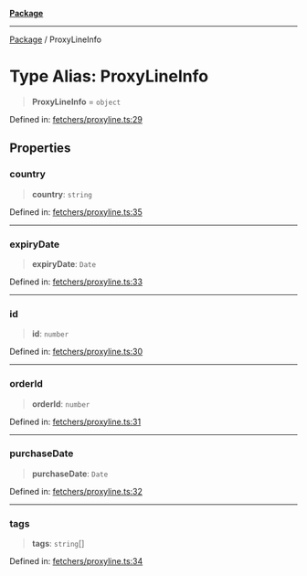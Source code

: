 [**Package**](../README.md)

***

[Package](../globals.md) / ProxyLineInfo

# Type Alias: ProxyLineInfo

> **ProxyLineInfo** = `object`

Defined in: [fetchers/proxyline.ts:29](https://github.com/AlexXanderGrib/proxy-master/blob/d9889b922817ac03c7a235b832a590a4ef34fb55/src/fetchers/proxyline.ts#L29)

## Properties

### country

> **country**: `string`

Defined in: [fetchers/proxyline.ts:35](https://github.com/AlexXanderGrib/proxy-master/blob/d9889b922817ac03c7a235b832a590a4ef34fb55/src/fetchers/proxyline.ts#L35)

***

### expiryDate

> **expiryDate**: `Date`

Defined in: [fetchers/proxyline.ts:33](https://github.com/AlexXanderGrib/proxy-master/blob/d9889b922817ac03c7a235b832a590a4ef34fb55/src/fetchers/proxyline.ts#L33)

***

### id

> **id**: `number`

Defined in: [fetchers/proxyline.ts:30](https://github.com/AlexXanderGrib/proxy-master/blob/d9889b922817ac03c7a235b832a590a4ef34fb55/src/fetchers/proxyline.ts#L30)

***

### orderId

> **orderId**: `number`

Defined in: [fetchers/proxyline.ts:31](https://github.com/AlexXanderGrib/proxy-master/blob/d9889b922817ac03c7a235b832a590a4ef34fb55/src/fetchers/proxyline.ts#L31)

***

### purchaseDate

> **purchaseDate**: `Date`

Defined in: [fetchers/proxyline.ts:32](https://github.com/AlexXanderGrib/proxy-master/blob/d9889b922817ac03c7a235b832a590a4ef34fb55/src/fetchers/proxyline.ts#L32)

***

### tags

> **tags**: `string`[]

Defined in: [fetchers/proxyline.ts:34](https://github.com/AlexXanderGrib/proxy-master/blob/d9889b922817ac03c7a235b832a590a4ef34fb55/src/fetchers/proxyline.ts#L34)
